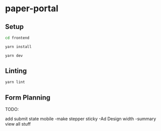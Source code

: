 # paper-portal

## Setup

```bash
cd frontend

yarn install

yarn dev
```

## Linting

```bash
yarn lint
```

## Form Planning

TODO:

add submit state
mobile
-make stepper sticky
-Ad Design width
-summary view all stuff
